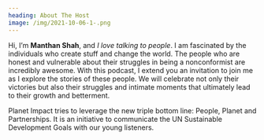 ```yaml
---
heading: About The Host
image: /img/2021-10-06-1-.png
---
```

Hi, I’m **Manthan Shah**, and *I love talking to people*. I am fascinated by the individuals who create stuff and change the world. The people who are honest and vulnerable about their struggles in being a nonconformist are incredibly awesome. With this podcast, I extend you an invitation to join me as I explore the stories of these people. We will celebrate not only their victories but also their struggles and intimate moments that ultimately lead to their growth and betterment.

Planet Impact tries to leverage the new triple bottom line: People, Planet and Partnerships. It is an initiative to communicate the UN Sustainable Development Goals with our young listeners.